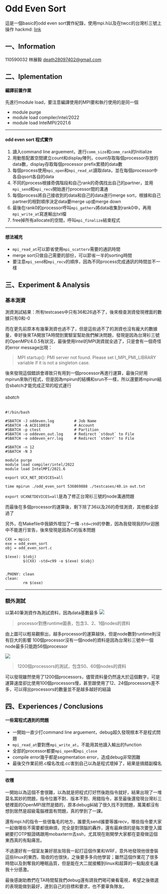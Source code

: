 # Odd Even Sort  
這是一個basic的odd even sort實作紀錄，使用mpi.h以及在twcc的台灣杉三號上操作
hackmd: [link](https://hackmd.io/wCMZWHslRuOkZQ6WzBgygA?view)

## 一、Information
110590032 林展毅 death28097402@gmail.com

## 二、Iplementation
#### 編譯前置作業
先進行module load，要注意編譯使用的MPI要和執行使用的是同一個
* module purge
* module load compiler/intel/2022
* module load IntelMPI/2021.6
---
#### odd even sort 程式實作
1. 讀入command line arguement，進行`comm_size`和`comm_rank`的Initialize
2. 用動態配置空間建立count和display陣列，count存取每個processor存放的data數，display存取每個processor prefix累積的data數
3. 每個process使用`mpi_open`和`mpi_read_at`讀取data，並在每個processor中各自qsort各自的data
4. 不同的process根據奇偶階段和自己rank的奇偶找出自己的partner，並用`mpi_send`和`mpi_recv`開始進行processor間的溝通
5. 每個process將自己接收到的data和自己的data進行merge sort，根據和自己partner的相對順序決定data要merge up或merge down
6. 最後在rank0的processor呼叫`mpi_gatherv`將data收集到rank0中，再用`mpi_write_at`寫進輸出txt檔
7. free掉所有allocate的空間，呼叫`mpi_finalize`結束程式

---

#### 想法補充
* `mpi_read_at`可以節省使用`mpi_scatterv`需要的通訊時間
* merge sort只做自己需要的部份，可以節省一半的sorting時間
* 要注意`mpi_send`和`mpi_recv`的順序，因為不同process完成通訊的時間並不一樣
## 三、Experiment & Analysis
### 基本測資
測資測試結果：所有testcases中只有36和26過不了，後來檢查測資發現裡面的數據只有0和-0

而在更先前原本有幾筆測資也過不了，但是這些過不了的測資也沒有龐大的數據量，幸好後來TA開放TA時間到實驗室幫助我們解決問題，發現是因為台灣衫三號的OpenMPI/4.0.5有狀況，最後使用Intel的MPI測資就全過了，只是會有一個奇怪的error message出現：
> MPI startup(): PMI server not found. Please set I_MPI_PMI_LIBRARY variable if it is not a singleton case.

後來發現這個錯誤會導致只有用到一個processor再進行運算，最後只好用mpirun來執行程式，但是因為mpirun的結構和srun不一樣，所以還要將mpirun結合sbatch才能完成正常的程式運行

###### sbatch
```BAT=
#!/bin/bash

#SBATCH -J oddeven.log         # Job Name
#SBATCH -A ACD110018           # Account
#SBATCH -p ctest               # Partition
#SBATCH -o oddeven_out.log     # Redirect `stdout` to File
#SBATCH -e oddeven_err.log     # Redirect `stderr` to File

#SBATCH -n 12
#SBATCH -N 3

module purge
module load compiler/intel/2022
module load IntelMPI/2021.6

export UCX_NET_DEVICES=all

time mpirun ./odd_even_sort 536869888 ./testcases/40.in out.txt
```
`export UCXNETDEVICES=all`是為了修正台灣衫三號的node溝通問題

而最後在多個processor的運算後，剩下除了36以及26的奇怪測資，其他都全部過了

另外，在Makefile中我額外增加了一條`-std=c99`的參數，因為我發現我的for迴圈中不能進行宣告，後來發現是因為C的版本問題
```MAKEFILE=
CXX = mpicc
exe = odd_even_sort
obj = odd_even_sort.c

$(exe): $(obj)
        $(CXX) -std=c99 -o $(exe) $(obj)


.PHONY: clean
clean:
        rm $(exe)
```
---


### 額外測試
以第40筆測資作為測試資料，因為data基數最多
![](https://i.imgur.com/wHfW9bf.png)
> processor對應runtime圖表，包含3、2、1個nodes的資料

由上圖可以輕易觀察出，越多processor的運算越快，但是node數對runtime則沒有巨大的影響
100個processor沒有一個node的資料是因為台灣衫三號中一個node最多只能跑56個processor

![](https://i.imgur.com/OUh6Er6.png)
> 1200個processors的測試，包含50、60個nodes的資料

可以發現雖然使用了1200個processors，儘管資料量仍然遠大於這個數字，可是運算速度卻比使用100個processors慢，甚至跟使用了12、24個processors差不多，可以得出processors的數量並不是越多越好的結論

## 四、Experiences / Conclusions
#### 一些寫程式遇到的問題
- 一開始一直少打command line arguement，debug超久發現根本不是程式問題
- `mpi_read_at`要對應`mpi_write_at`，不能用其他讀入輸出的function
- 全部的processor都要`mpi_open`和`mpi_close`
- compile error幾乎都是segmentation error，造成debug非常困難
- 最後交作業前把.c檔名改成.cc害到自己以為是程式壞掉了，結果是搞錯副檔名

---

#### 收穫
一開始以為這個不會很難，以為就是把程式打好然後跑指令就好，結果出現了一堆莫名其妙的問題，指令位置不對、版本不對、用錯指令，甚至最後還發現台灣衫三號裡面的OpenMPI居然是錯的，原本debug糾結了很久找不到問題，萬萬都沒有想到居然是超級電腦裡面有問題，真的學到了一課。

還有mpi.h的指令一些很龜毛的地方，誰要先send誰要等誰recv，哪些指令要大家一起做哪些不需要都很麻煩，完全是對頭腦的轟炸，還有最麻煩的是每次要登入國網要打OTP驗證碼跟用mobaxterm去ssh，尤其現在剛開學大家都在耍廢做這個東西真的有點痛苦。

不過還好有一個室友兼好朋友陪我一起打這個作業和WRF，意外地發現他很會裝這些linux的東西，吸收的也很快，之後要多多向他學習；雖然這個作業花了很多時間以及剝奪我的睡眠品質，但是能在大二就接觸到linux和超算的一點點皮毛讓我十分感激。

最後感謝助教們在TA時間幫我們debug還有請我們喝可樂看電視，希望之後徵選的表現能做到最好，達到自己的目標和要求，也不要辜負隊友。

